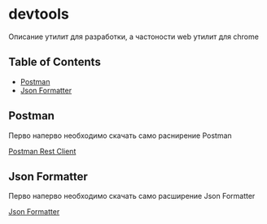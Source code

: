 devtools
========

Описание утилит для разработки, а частоности web утилит для chrome

## Table of Contents
- [Postman](#postman)
- [Json Formatter](#json-formatter)

## Postman
Перво наперво необходимо скачать само раснирение Postman

[Postman Rest Client](https://chrome.google.com/webstore/detail/postman-rest-client/fdmmgilgnpjigdojojpjoooidkmcomcm)

## Json Formatter
Перво наперво необходимо скачать само расширение Json Formatter

[Json Formatter](https://chrome.google.com/webstore/detail/json-formatter/bcjindcccaagfpapjjmafapmmgkkhgoa)


